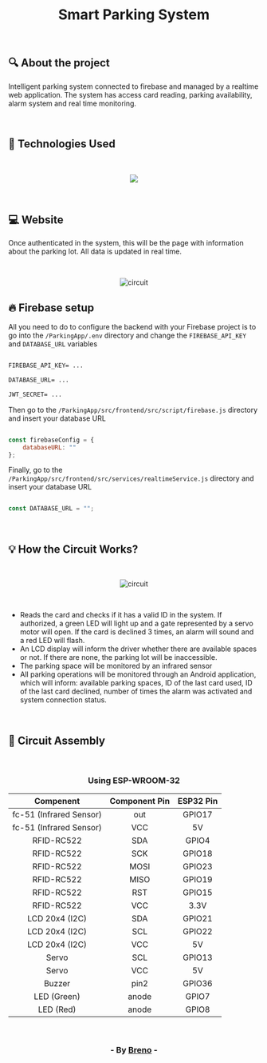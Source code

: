 <h1 align = "center"> Smart Parking System</h1><br>

<h2> &#128269; About the project </h2>

<p>Intelligent parking system connected to firebase and managed by a realtime web application. The system has access card reading, parking availability, alarm system and real time monitoring.</p><br>

<h2> &#128302; Technologies Used </h2><br>

<p align="center">
  <a href="https://skillicons.dev">
    <img src="https://skillicons.dev/icons?i=java,spring,firebase,vue,arduino" />
  </a>
</p>

<br><h2> &#128187; Website </h2>

<p>Once authenticated in the system, this will be the page with information about the parking lot. All data is updated in real time.</p><br>

<p align="center">
  <img src="https://github.com/Brevex/Smart-Parking-System/blob/d97caa919aac7260bbe0c3455e2d290ad6e3340d/Readme%20Images/website.png" alt="circuit">
</p>

<h2> &#128293; Firebase setup </h2>

<p>All you need to do to configure the backend with your Firebase project is to go into the <code>/ParkingApp/.env</code> directory and change the <code>FIREBASE_API_KEY</code> and <code>DATABASE_URL</code> variables</p>

```markdown

FIREBASE_API_KEY= ...

DATABASE_URL= ...

JWT_SECRET= ...
```
<p>Then go to the <code>/ParkingApp/src/frontend/src/script/firebase.js</code> directory and insert your database URL</p>

```javascript

const firebaseConfig = {
    databaseURL: ""
};
```
<p>Finally, go to the <code>/ParkingApp/src/frontend/src/services/realtimeService.js</code> directory and insert your database URL</p>

```javascript

const DATABASE_URL = "";
```

<br><h2> &#128161; How the Circuit Works? </h2>

<br><p align="center">
  <img src="https://github.com/Brevex/Smart-Parking-System/blob/4715389b39cf3b1a29214f681eaa7c9dc0345f23/Readme%20Images/circuit.png" alt="circuit">
</p><br>

<ul>
  <li>Reads the card and checks if it has a valid ID in the system. If authorized, a green LED will light up and a gate represented by a servo motor will open. If the card is declined 3 times, an alarm will sound and a red LED will flash.</li>
  <li>An LCD display will inform the driver whether there are available spaces or not. If there are none, the parking lot will be inaccessible.</li>
  <li>The parking space will be monitored by an infrared sensor</li>
  <li>All parking operations will be monitored through an Android application, which will inform: available parking spaces, ID of the last card used, ID of the last card declined, number of times the alarm was activated and system connection status.</li>
</ul>

<br><h2> &#128295; Circuit Assembly </h2>

<br><div align="center">

  <h3>Using ESP­-WROOM­-32</h3>   
  
  | Compenent               | Component Pin | ESP32 Pin |
  |:-----------------------:|:-------------:|:---------:|
  | fc-51 (Infrared Sensor) | out           | GPIO17    |
  | fc-51 (Infrared Sensor) | VCC           | 5V        |
  | RFID-RC522              | SDA           | GPIO4     |
  | RFID-RC522              | SCK           | GPIO18    |
  | RFID-RC522              | MOSI          | GPIO23    |
  | RFID-RC522              | MISO          | GPIO19    |
  | RFID-RC522              | RST           | GPIO15    |
  | RFID-RC522              | VCC           | 3.3V      |
  | LCD 20x4 (I2C)          | SDA           | GPIO21    |
  | LCD 20x4 (I2C)          | SCL           | GPIO22    |
  | LCD 20x4 (I2C)          | VCC           | 5V        |
  | Servo                   | SCL           | GPIO13    |
  | Servo                   | VCC           | 5V        |
  | Buzzer                  | pin2          | GPIO36    |
  | LED (Green)             | anode         | GPIO7     |
  | LED (Red)               | anode         | GPIO8     |
  
</div>

<br><h3 align = "center"> - By <a href = "https://www.linkedin.com/in/breno-barbosa-de-oliveira-810866275/" target = "_blank">Breno</a> - </h3>
